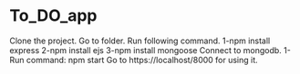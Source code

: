 # To_DO_app
Clone the project.
Go to folder.
Run following command.
1-npm install express
2-npm install ejs
3-npm install mongoose 
Connect to mongodb.
1-Run command: npm start
Go to https://localhost/8000 for using it.
